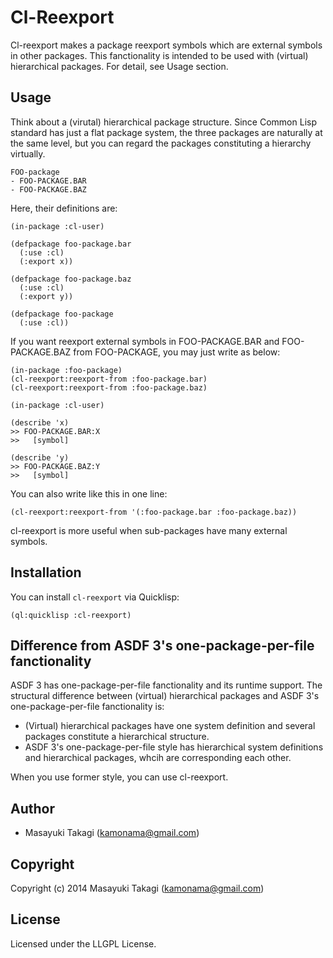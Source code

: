 # Cl-Reexport

Cl-reexport makes a package reexport symbols which are external symbols in other packages. This fanctionality is intended to be used with (virtual) hierarchical packages. For detail, see Usage section.

## Usage

Think about a (virutal) hierarchical package structure. Since Common Lisp standard has just a flat package system, the three packages are naturally at the same level, but you can regard the packages constituting a hierarchy virtually.

    FOO-package
    - FOO-PACKAGE.BAR
    - FOO-PACKAGE.BAZ

Here, their definitions are:

    (in-package :cl-user)

    (defpackage foo-package.bar
      (:use :cl)
      (:export x))

    (defpackage foo-package.baz
      (:use :cl)
      (:export y))

    (defpackage foo-package
      (:use :cl))

If you want reexport external symbols in FOO-PACKAGE.BAR and FOO-PACKAGE.BAZ from FOO-PACKAGE, you may just write as below:

    (in-package :foo-package)
    (cl-reexport:reexport-from :foo-package.bar)
    (cl-reexport:reexport-from :foo-package.baz)

    (in-package :cl-user)

    (describe 'x)
    >> FOO-PACKAGE.BAR:X
    >>   [symbol]

    (describe 'y)
    >> FOO-PACKAGE.BAZ:Y
    >>   [symbol]

You can also write like this in one line:

    (cl-reexport:reexport-from '(:foo-package.bar :foo-package.baz))

cl-reexport is more useful when sub-packages have many external symbols.


## Installation

You can install `cl-reexport` via Quicklisp:

    (ql:quicklisp :cl-reexport)


## Difference from ASDF 3's one-package-per-file fanctionality

ASDF 3 has one-package-per-file fanctionality and its runtime support. The structural difference between (virtual) hierarchical packages and ASDF 3's one-package-per-file fanctionality is:

* (Virtual) hierarchical packages have one system definition and several packages constitute a hierarchical structure.
* ASDF 3's one-package-per-file style has hierarchical system definitions and hierarchical packages, whcih are corresponding each other.

When you use former style, you can use cl-reexport.

## Author

* Masayuki Takagi (kamonama@gmail.com)

## Copyright

Copyright (c) 2014 Masayuki Takagi (kamonama@gmail.com)

## License

Licensed under the LLGPL License.
